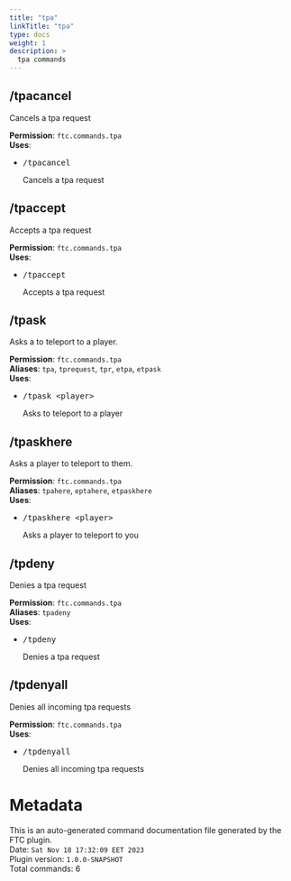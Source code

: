 ```yaml
---
title: "tpa"
linkTitle: "tpa"
type: docs
weight: 1
description: >
  tpa commands
---
```



## /tpacancel
Cancels a tpa request  
  
**Permission**: `ftc.commands.tpa`  
**Uses**:
- <pre class="command-usage-arguments">/tpacancel</pre>  
  Cancels a tpa request  

## /tpaccept
Accepts a tpa request  
  
**Permission**: `ftc.commands.tpa`  
**Uses**:
- <pre class="command-usage-arguments">/tpaccept</pre>  
  Accepts a tpa request  

## /tpask
Asks a to teleport to a player.  
  
**Permission**: `ftc.commands.tpa`  
**Aliases**: `tpa`, `tprequest`, `tpr`, `etpa`, `etpask`  
**Uses**:
- <pre class="command-usage-arguments">/tpask &lt;player&gt;</pre>  
  Asks to teleport to a player  

## /tpaskhere
Asks a player to teleport to them.  
  
**Permission**: `ftc.commands.tpa`  
**Aliases**: `tpahere`, `eptahere`, `etpaskhere`  
**Uses**:
- <pre class="command-usage-arguments">/tpaskhere &lt;player&gt;</pre>  
  Asks a player to teleport to you  

## /tpdeny
Denies a tpa request  
  
**Permission**: `ftc.commands.tpa`  
**Aliases**: `tpadeny`  
**Uses**:
- <pre class="command-usage-arguments">/tpdeny</pre>  
  Denies a tpa request  

## /tpdenyall
Denies all incoming tpa requests  
  
**Permission**: `ftc.commands.tpa`  
**Uses**:
- <pre class="command-usage-arguments">/tpdenyall</pre>  
  Denies all incoming tpa requests  

# Metadata
This is an auto-generated command documentation file generated by the FTC plugin.  
Date: `Sat Nov 18 17:32:09 EET 2023`  
Plugin version: `1.0.0-SNAPSHOT`  
Total commands: 6